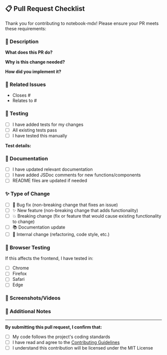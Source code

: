 ## 📋 Pull Request Checklist

Thank you for contributing to notebook-mdx! Please ensure your PR meets these requirements:

### 🎯 Description

**What does this PR do?**
<!-- Brief description of the changes -->

**Why is this change needed?**
<!-- Link to issue or explain the problem this solves -->

**How did you implement it?**
<!-- Brief technical explanation -->

### 🔗 Related Issues

- Closes #<!-- issue number -->
- Relates to #<!-- issue number -->

### 🧪 Testing

- [ ] I have added tests for my changes
- [ ] All existing tests pass
- [ ] I have tested this manually

**Test details:**
<!-- Describe how you tested the changes -->

### 📖 Documentation

- [ ] I have updated relevant documentation
- [ ] I have added JSDoc comments for new functions/components
- [ ] README files are updated if needed

### ✨ Type of Change

- [ ] 🐛 Bug fix (non-breaking change that fixes an issue)
- [ ] ✨ New feature (non-breaking change that adds functionality)
- [ ] 💥 Breaking change (fix or feature that would cause existing functionality to change)
- [ ] 📚 Documentation update
- [ ] 🔧 Internal change (refactoring, code style, etc.)

### 📱 Browser Testing

If this affects the frontend, I have tested in:

- [ ] Chrome
- [ ] Firefox  
- [ ] Safari
- [ ] Edge

### 🎨 Screenshots/Videos

<!-- If applicable, add screenshots or videos demonstrating the changes -->

### 🤝 Additional Notes

<!-- Any additional information, concerns, or questions -->

---

**By submitting this pull request, I confirm that:**

- [ ] My code follows the project's coding standards
- [ ] I have read and agree to the [Contributing Guidelines](../CONTRIBUTING.md)
- [ ] I understand this contribution will be licensed under the MIT License
